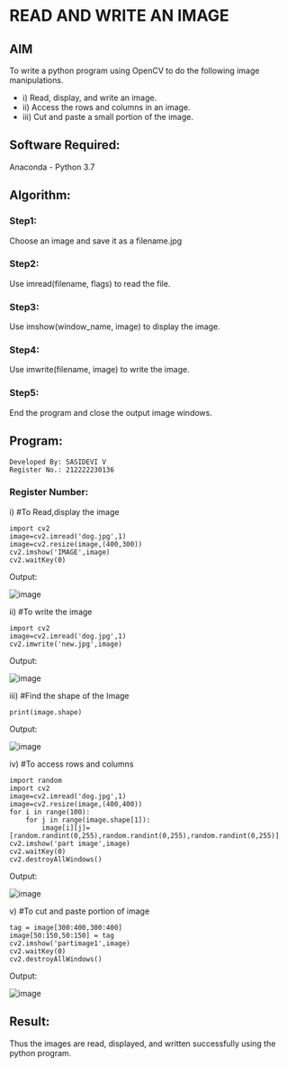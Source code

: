 # READ AND WRITE AN IMAGE
## AIM
To write a python program using OpenCV to do the following image manipulations.
* i) Read, display, and write an image.
* ii) Access the rows and columns in an image.
* iii) Cut and paste a small portion of the image.

## Software Required:
Anaconda - Python 3.7
## Algorithm:
### Step1:
Choose an image and save it as a filename.jpg
### Step2:
Use imread(filename, flags) to read the file.
### Step3:
Use imshow(window_name, image) to display the image.
### Step4:
Use imwrite(filename, image) to write the image.
### Step5:
End the program and close the output image windows.
## Program:
```
Developed By: SASIDEVI V
Register No.: 212222230136
```
### Register Number: 
i) #To Read,display the image
```
import cv2
image=cv2.imread('dog.jpg',1)
image=cv2.resize(image,(400,300))
cv2.imshow('IMAGE',image)
cv2.waitKey(0)
```


Output:


![image](https://github.com/SASIDEVIvenaram/READ-AND-WRITE-IMAGE/assets/118707332/4636b30a-f48f-4fc1-b935-79325c0a0bd2)

ii) #To write the image
```
import cv2
image=cv2.imread('dog.jpg',1)
cv2.imwrite('new.jpg',image)
```
Output:


![image](https://github.com/SASIDEVIvenaram/READ-AND-WRITE-IMAGE/assets/118707332/f6c544fd-862b-429e-b6f7-ce43b14fb6d0)

iii) #Find the shape of the Image
```
print(image.shape)
```
Output:


![image](https://github.com/SASIDEVIvenaram/READ-AND-WRITE-IMAGE/assets/118707332/73060e6f-4422-4ea4-b582-f8926fd2c819)

iv) #To access rows and columns

```
import random
import cv2
image=cv2.imread('dog.jpg',1)
image=cv2.resize(image,(400,400))
for i in range(100):
    for j in range(image.shape[1]):
        image[i][j]=[random.randint(0,255),random.randint(0,255),random.randint(0,255)]
cv2.imshow('part image',image)
cv2.waitKey(0)
cv2.destroyAllWindows()
```
Output:

![image](https://github.com/SASIDEVIvenaram/READ-AND-WRITE-IMAGE/assets/118707332/4b7fa722-abbe-4872-b4a7-600a353647e2)

v) #To cut and paste portion of image
```
tag = image[300:400,300:400]
image[50:150,50:150] = tag
cv2.imshow('partimage1',image)
cv2.waitKey(0)
cv2.destroyAllWindows()

```
Output:



![image](https://github.com/SASIDEVIvenaram/READ-AND-WRITE-IMAGE/assets/118707332/3b160d5f-3b23-4e1f-9d5a-839a9c43d3c8)


## Result:
Thus the images are read, displayed, and written successfully using the python program.
